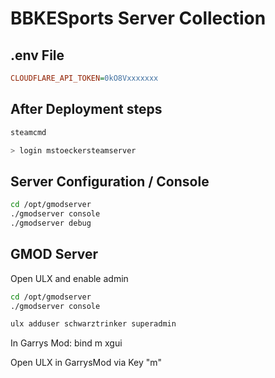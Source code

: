 # BBKESports Server Collection

## .env File

```cfg
CLOUDFLARE_API_TOKEN=0kO8Vxxxxxxx
```
## After Deployment steps 
``` bash
steamcmd

> login mstoeckersteamserver
```


## Server Configuration / Console 

```bash 
cd /opt/gmodserver
./gmodserver console
./gmodserver debug
```

## GMOD Server 

Open ULX and enable admin


```bash 
cd /opt/gmodserver
./gmodserver console

ulx adduser schwarztrinker superadmin
```
In Garrys Mod: bind m xgui

Open ULX in GarrysMod via Key "m"
